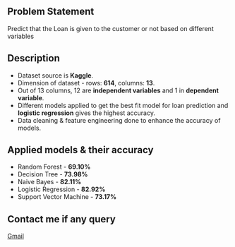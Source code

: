 ## Problem Statement
Predict that the Loan is given to the customer or not based on different variables 

## Description
- Dataset source is <b>Kaggle</b>.
- Dimension of dataset - rows: <b>614</b>, columns: <b>13</b>.
- Out of 13 columns, 12 are <b>independent variables</b> and 1 in <b>dependent variable</b>.
- Different models applied to get the best fit model for loan prediction and <b>logistic regression</b> gives the highest accuracy.
- Data cleaning & feature engineering done to enhance the accuracy of models.

## Applied models & their accuracy
- Random Forest - <b>69.10%</b>
- Decision Tree - <b>73.98%</b>
- Naive Bayes - <b>82.11%</b>
- Logistic Regression - <b>82.92%</b>
- Support Vector Machine - <b>73.17%</b>

## Contact me if any query
<a href="mailto:umerarshad369@gmail.com">Gmail<a/><br>
